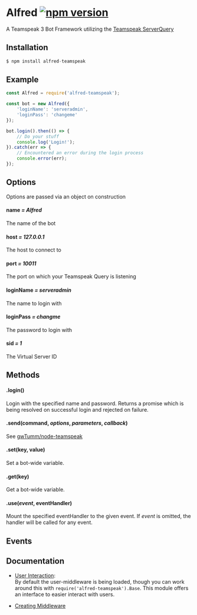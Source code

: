 # Alfred [![npm version](https://badge.fury.io/js/alfred-teamspeak.svg)](https://badge.fury.io/js/alfred-teamspeak)
A Teamspeak 3 Bot Framework utilizing the [Teamspeak ServerQuery](http://forum.teamspeak.com/threads/91465-How-to-use-the-Server-Query)

## Installation
```javascript
$ npm install alfred-teamspeak
```

## Example
```javascript
const Alfred = require('alfred-teamspeak');
```

```javascript
const bot = new Alfred({
	'loginName': 'serveradmin',
	'loginPass': 'changeme'
});

bot.login().then(() => {
	// Do your stuff
	console.log('Login!');
}).catch(err => {
	// Encountered an error during the login process
	console.error(err);
});
```

## <a name="options"></a>Options
Options are passed via an object on construction

#### <a name="option-name"></a>name *= Alfred*
The name of the bot

#### <a name="option-host"></a>host *= 127.0.0.1*
The host to connect to

#### <a name="option-port"></a>port *= 10011*
The port on which your Teamspeak Query is listening

#### <a name="option-login-name"></a>loginName *= serveradmin*
The name to login with

#### <a name="option-login-pass"></a>loginPass *= changme*
The password to login with

#### <a name="option-sid"></a>sid *= 1*
The Virtual Server ID

## <a name="methods"></a>Methods

#### <a name="method-login"></a>.login()
Login with the specified name and password.
Returns a promise which is being resolved on successful login and rejected on failure.

#### <a name="method-send"></a>.send(command, *options*, *parameters*, *callback*)
See [gwTumm/node-teamspeak](https://github.com/gwTumm/node-teamspeak)

#### <a name="method-set"></a>.set(key, value)
Set a bot-wide variable.

#### <a name="method-get"></a>.get(key)
Get a bot-wide variable.

#### <a name="method-use"></a>.use(*event*, eventHandler)
Mount the specified eventHandler to the given event.
If *event* is omitted, the handler will be called for any event.

## <a name="events"></a>Events

## Documentation

- [User Interaction](docs/USER.md):  
   By default the user-middleware is being loaded, though you can work around this with `require('alfred-teamspeak').Base`.
   This module offers an interface to easier interact with users.

- [Creating Middleware](docs/MIDDLEWARE.md)

